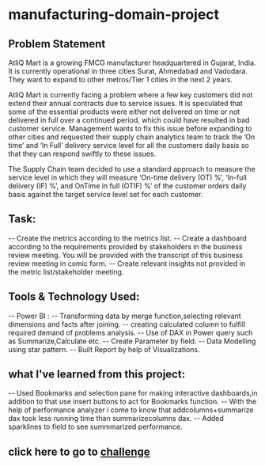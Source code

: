 # manufacturing-domain-project
## Problem Statement
AtliQ Mart is a growing FMCG manufacturer headquartered in Gujarat, India. It is currently operational in three cities Surat, Ahmedabad and Vadodara. They want to expand to other metros/Tier 1 cities in the next 2 years.

AtliQ Mart is currently facing a problem where a few key customers did not extend their annual contracts due to service issues. It is speculated that some of the essential products were either not delivered on time or not delivered in full over a continued period, which could have resulted in bad customer service. Management wants to fix this issue before expanding to other cities and requested their supply chain analytics team to track the ’On time’ and ‘In Full’ delivery service level for all the customers daily basis so that they can respond swiftly to these issues.

The Supply Chain team decided to use a standard approach to measure the service level in which they will measure ‘On-time delivery (OT) %’, ‘In-full delivery (IF) %’, and OnTime in full (OTIF) %’ of the customer orders daily basis against the target service level set for each customer.

## Task:  
-- Create the metrics according to the metrics list.
-- Create a dashboard according to the requirements provided by stakeholders in the business review meeting. You will be provided with the transcript of this business review meeting in comic form.
-- Create relevant insights not provided in the metric list/stakeholder meeting.
## Tools & Technology Used:
-- Power BI :
   -- Transforming data by merge function,selecting relevant dimensions and facts after joining.
   -- creating calculated column to fulfill required demand of problems analysis.
   -- Use of DAX in Power query such as Summarize,Calculate etc.
   -- Create Parameter by field.
   -- Data Modelling using star pattern.
   -- Built Report by help of Visualizations.
## what I've learned from this project:
   -- Used Bookmarks and selection pane for making interactive dashboards,in addition to that use insert buttons to act for Bookmarks function.
   -- With the help of performance analyzer i come to know that addcolumns+summarize dax took less running time than summarizecolumns dax.
   -- Added sparklines to field to see summmarized performance.

## click here to go to [challenge](https://codebasics.io/event/codebasics-resume-project-challenge)

 


